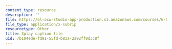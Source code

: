 ```yaml
---
content_type: resource
description: ''
file: https://ol-ocw-studio-app-production.s3.amazonaws.com/courses/6-004-computation-structures-spring-2017/7b104edefd9155fdb83a2a92ff0d3c8f_yRvgtY49eXE.vtt
file_type: application/x-subrip
resourcetype: Other
title: 3play caption file
uid: 7b104ede-fd91-55fd-b83a-2a92ff0d3c8f
---
```

